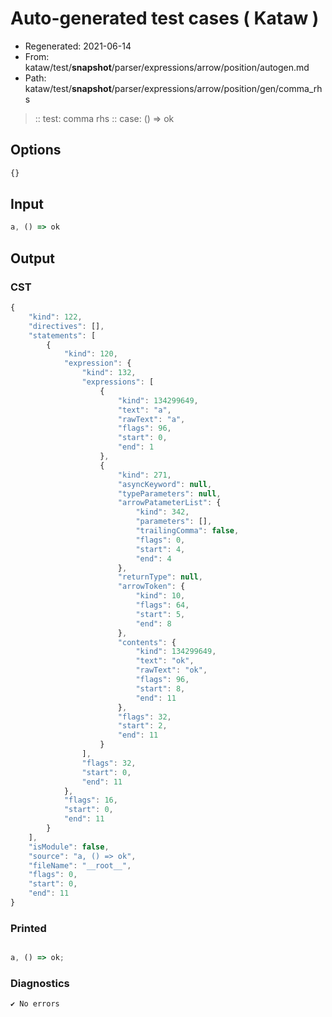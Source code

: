# Auto-generated test cases ( Kataw )
- Regenerated: 2021-06-14
- From: kataw/test/__snapshot__/parser/expressions/arrow/position/autogen.md
- Path: kataw/test/__snapshot__/parser/expressions/arrow/position/gen/comma_rhs
> :: test: comma rhs
> :: case: () => ok
## Options

`````js
{}
`````
## Input

`````js
a, () => ok
`````
## Output

### CST

```javascript
{
    "kind": 122,
    "directives": [],
    "statements": [
        {
            "kind": 120,
            "expression": {
                "kind": 132,
                "expressions": [
                    {
                        "kind": 134299649,
                        "text": "a",
                        "rawText": "a",
                        "flags": 96,
                        "start": 0,
                        "end": 1
                    },
                    {
                        "kind": 271,
                        "asyncKeyword": null,
                        "typeParameters": null,
                        "arrowPatameterList": {
                            "kind": 342,
                            "parameters": [],
                            "trailingComma": false,
                            "flags": 0,
                            "start": 4,
                            "end": 4
                        },
                        "returnType": null,
                        "arrowToken": {
                            "kind": 10,
                            "flags": 64,
                            "start": 5,
                            "end": 8
                        },
                        "contents": {
                            "kind": 134299649,
                            "text": "ok",
                            "rawText": "ok",
                            "flags": 96,
                            "start": 8,
                            "end": 11
                        },
                        "flags": 32,
                        "start": 2,
                        "end": 11
                    }
                ],
                "flags": 32,
                "start": 0,
                "end": 11
            },
            "flags": 16,
            "start": 0,
            "end": 11
        }
    ],
    "isModule": false,
    "source": "a, () => ok",
    "fileName": "__root__",
    "flags": 0,
    "start": 0,
    "end": 11
}
```

### Printed

```javascript

a, () => ok;

```

### Diagnostics

```javascript
✔ No errors
```


